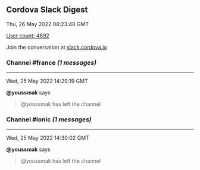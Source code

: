 ## Cordova Slack Digest
Thu, 26 May 2022 08:23:48 GMT

[User count: 4692](https://cordova.slack.com/)


Join the conversation at [slack.cordova.io](http://slack.cordova.io/)

### __Channel #france__ _(1 messages)_
---

Wed, 25 May 2022 14:29:19 GMT

__@youssmak__ says 
> @youssmak has left the channel
> 

### __Channel #ionic__ _(1 messages)_
---

Wed, 25 May 2022 14:30:02 GMT

__@youssmak__ says 
> @youssmak has left the channel
> 
